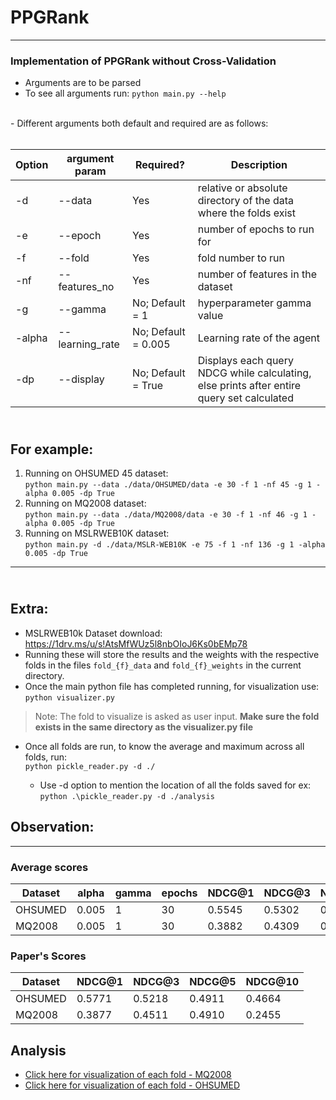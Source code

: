 # PPGRank
---
### Implementation of PPGRank without Cross-Validation

- Arguments are to be parsed <br>
- To see all arguments run: `python main.py --help`
<br>
- Different arguments both default and required are as follows:<br>
<br>

|Option | argument param | Required? | Description |
|---|---|---|---|
|-d | --data | Yes | relative or absolute directory of the data where the folds exist |
|-e | --epoch | Yes | number of epochs to run for|
|-f | --fold | Yes | fold number to run|
|-nf| --features_no | Yes | number of features in the dataset |
|-g | --gamma| No; Default = 1 | hyperparameter gamma value |
|-alpha| --learning_rate | No; Default = 0.005 | Learning rate of the agent |
|-dp| --display | No; Default = True | Displays each query NDCG while calculating, else prints after entire query set calculated |


<br>For example: 
---
1. Running on OHSUMED 45 dataset: <br> `python main.py --data ./data/OHSUMED/data -e 30 -f 1 -nf 45 -g 1 -alpha 0.005 -dp True`
2. Running on MQ2008 dataset: <br> `python main.py --data ./data/MQ2008/data -e 30 -f 1 -nf 46 -g 1 -alpha 0.005 -dp True`
3. Running on MSLRWEB10K dataset: <br> `python main.py -d ./data/MSLR-WEB10K -e 75 -f 1 -nf 136 -g 1 -alpha 0.005 -dp True`
---

<br>Extra:
---
- MSLRWEB10k Dataset download: https://1drv.ms/u/s!AtsMfWUz5l8nbOIoJ6Ks0bEMp78
- Running these will store the results and the weights with the respective folds in the files `fold_{f}_data` and `fold_{f}_weights` in the current directory.
- Once the main python file has completed running, for visualization use: <br> `python visualizer.py`
> Note: The fold to visualize is asked as user input. **Make sure the fold exists in the same directory as the visualizer.py file**

- Once all folds are run, to know the average and maximum across all folds, run:<br>
`python pickle_reader.py -d ./` 

  - Use -d option to mention the location of all the folds saved for ex: `python .\pickle_reader.py -d ./analysis`

## Observation:
---

### Average scores

| Dataset | alpha | gamma | epochs | NDCG@1 | NDCG@3 | NDCG@5 | NDCG@10 |
|---|---|---|---|---|---|---|---|
| OHSUMED | 0.005 | 1 | 30 | 0.5545 | 0.5302 | 0.5077 | 0.4920 |
| MQ2008 | 0.005 | 1 | 30 | 0.3882 | 0.4309 | 0.4694 | 0.5138 |

### Paper's Scores

| Dataset | NDCG@1 | NDCG@3 | NDCG@5 | NDCG@10 |
|---|---|---|---|---|
| OHSUMED | 0.5771 | 0.5218 | 0.4911 | 0.4664 |
| MQ2008 | 0.3877 | 0.4511 | 0.4910 | 0.2455 |

## Analysis

- [Click here for visualization of each fold - MQ2008](https://github.com/ashish-interns/DeepRL/tree/master/PPGRank/PPGRank_single/analysis/MQ2008)
- [Click here for visualization of each fold - OHSUMED](https://github.com/ashish-interns/DeepRL/tree/master/PPGRank/PPGRank_single/analysis/OHSUMED)


